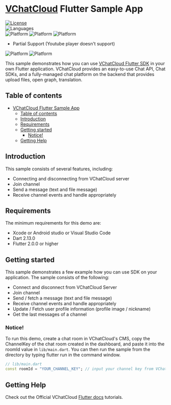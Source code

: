 # [VChatCloud](https://vchatcloud.com) Flutter Sample App

[![License](https://img.shields.io/badge/License-BSD_3--Clause-blue.svg)](https://opensource.org/licenses/BSD-3-Clause)  
![Languages](https://img.shields.io/badge/language-DART-informational)  
![Platform](https://img.shields.io/badge/platform-ANDROID-informational)
![Platform](https://img.shields.io/badge/IOS-informational)
![Platform](https://img.shields.io/badge/WEB-informational)

- Partial Support (Youtube player doesn't support)

![Platform](https://img.shields.io/badge/platform-WINDOW-informational)
![Platform](https://img.shields.io/badge/MAC-informational)

This sample demonstrates how you can use [VChatCloud Flutter SDK](`https://github.com/e7works-git/flutter_sdk) in your own Flutter application. VChatCloud provides an easy-to-use Chat API, Chat SDKs, and a fully-managed chat platform on the backend that provides upload files, open graph, translation.

## Table of contents

- [VChatCloud Flutter Sample App](#vchatcloud-flutter-sample-app)
  - [Table of contents](#table-of-contents)
  - [Introduction](#introduction)
  - [Requirements](#requirements)
  - [Getting started](#getting-started)
    - [Notice!](#notice)
  - [Getting Help](#getting-help)

## Introduction

This sample consists of several features, including:

- Connecting and disconnecting from VChatCloud server
- Join channel
- Send a message (text and file message)
- Receive channel events and handle appropriately

## Requirements

The minimum requirements for this demo are:

- Xcode or Android studio or Visual Studio Code
- Dart 2.13.0
- Flutter 2.0.0 or higher

## Getting started

This sample demonstrates a few example how you can use SDK on your application. The sample consists of the following:

- Connect and disconnect from VChatCloud Server
- Join channel
- Send / fetch a message (text and file message)
- Receive channel events and handle appropriately
- Update / Fetch user profile information (profile image / nickname)
- Get the last messages of a channel

### Notice!

To run this demo, create a chat room in VChatCloud's CMS, copy the ChannelKey of the chat room created in the dashboard, and paste it into the roomId value in `lib/main.dart`. You can then run the sample from the directory by typing flutter run in the command window.

```dart
// lib/main.dart
const roomId = "YOUR_CHANNEL_KEY"; // input your channel key from VChatCloud CMS
```

## Getting Help

Check out the Official VChatCloud [Flutter docs](https://vchatcloud.com/doc/flutter/chat/gettingStarted.html) tutorials.
